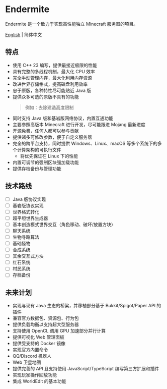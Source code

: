 # Endermite

Endermite 是一个致力于实现高性能独立 Minecraft 服务器的项目。

[English](//github.com/Ender-Team/Endermite/blob/main/README.md) | 简体中文

## 特点

- 使用 C++ 23 编写，提供最接近极限的性能
- 具有完整的多线程机制，最大化 CPU 效率
- 完全手动管理内存，最大化利用内存资源
- 改进世界存储格式，提高磁盘利用效率
- 忠于原版，各种特性尽可能贴近 Java 版
- 提供众多可选的原版不具有的功能
  > 例如：去除建造高度限制
- 同时支持 Java 版和基岩版网络协议，内置互通功能
- 主要参照高版本 Minecraft 进行开发，尽可能跟进 Mojang 最新进度
- 开源免费，任何人都可以参与贡献
- 提供诸多可修改参数，便于自定义服务器
- 完全的跨平台支持，同时提供 Windows、Linux、macOS 等多个系统下的多个计算架构的可执行文件
  - 将优先保证在 Linux 下的性能
- 内置可调节的强制区块强加载功能
- 提供存档备份与管理功能

## 技术路线

- [ ] Java 版协议实现
- [ ] 基岩版协议实现
- [ ] 世界格式转化
- [ ] 超平坦世界生成器
- [ ] 基本创造模式世界交互（角色移动、破坏/放置方块）
- [ ] 聊天系统
- [ ] 生物寻路算法
- [ ] 基础怪物
- [ ] 合成系统
- [ ] 其余交互式方块
- [ ] 红石系统
- [ ] 村民系统
- [ ] 存档备份

## 未来计划

- 实现与现有 Java 生态的桥梁，并移植部分基于 Bukkit/Spigot/Paper API 的插件
- 兼容官方数据包、资源包、行为包
- 提供负载均衡以支持超大型服务器
- 支持使用 OpenCL 调用 GPU 加速部分并行计算
- 提供可视化 Web 管理面板
- 提供受支持的 Docker 镜像
- 实现官方内置命令
- QQ/Discord 机器人
- Web 卫星地图
- 提供完善的 API 且支持使用 JavaScript/TypeScript 编写第三方扩展和插件
- 实现玩家操作回放功能
- 集成 WorldEdit 的基本功能
